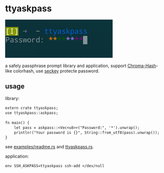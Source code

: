 ttyaskpass
==========

![ttyaskpass](ttyaskpass.png)

a safely passphrase prompt library and application,
support [Chroma-Hash](https://github.com/mattt/Chroma-Hash/)-like colorhash,
use [seckey](https://github.com/quininer/seckey) protecte password.

usage
-----

library:

```
extern crate ttyaskpass;
use ttyaskpass::askpass;

fn main() {
	let pass = askpass::<Vec<u8>>("Password:", '*').unwrap();
	println!("Your password is {}", String::from_utf8(pass).unwrap());
}
```

see [examples/readme.rs](examples/readme.rs) and [ttyaskpass.rs](src/bin/ttyaskpass.rs).


application:

```
env SSH_ASKPASS=ttyaskpass ssh-add </dev/null
```
